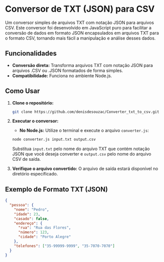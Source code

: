# Conversor de TXT (JSON) para CSV

Um conversor simples de arquivos TXT com notação JSON para arquivos CSV. Este conversor foi desenvolvido em JavaScript puro para facilitar a conversão de dados em formato JSON encapsulados em arquivos TXT para o formato CSV, tornando mais fácil a manipulação e análise desses dados.

## Funcionalidades

- **Conversão direta:** Transforma arquivos TXT com notação JSON para arquivos .CSV ou .JSON formatados de forma simples.
- **Compatibilidade:** Funciona no ambiente Node.js.

## Como Usar

1. **Clone o repositório:**

    ```bash
    git clone https://github.com/denisdesouzac/Converter_txt_to_csv.git
    ```

2. **Executar o conversor:**

    - **No Node.js:** Utilize o terminal e execute o arquivo `converter.js`:

    ```bash
    node converter.js input.txt output.csv
    ```

    Substitua `input.txt` pelo nome do arquivo TXT que contém notação JSON que você deseja converter e `output.csv` pelo nome do arquivo CSV de saída.

3. **Verifique o arquivo convertido:** O arquivo de saída estará disponível no diretório especificado.

## Exemplo de Formato TXT (JSON)

```json
{
  "pessoa": {
    "nome": "Pedro",
    "idade": 23,
    "casado": false,
    "endereço": {
      "rua": "Rua das Flores",
      "número": 123,
      "cidade": "Porto Alegre"
    },
    "telefones": ["35-99999-9999", "35-7070-7070"]
  }
}


